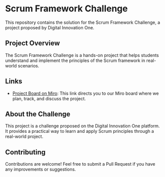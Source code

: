# Scrum Framework Challenge

This repository contains the solution for the Scrum Framework Challenge, a project proposed by Digital Innovation One.

## Project Overview

The Scrum Framework Challenge is a hands-on project that helps students understand and implement the principles of the Scrum framework in real-world scenarios.

## Links

- [Project Board on Miro](https://miro.com/welcomeonboard/Y3JFZkZLMEMzbHlER0doYm15Vjc4TDdERXpUSmNhVzJFMVFWUFcwR1BSUm5HQ2pMWWhXZFE1bnlTb00wWVBleXwzNDU4NzY0NTQxNTQyNzkzMzk0fDI=?share_link_id=283689750275): This link directs you to our Miro board where we plan, track, and discuss the project.

## About the Challenge

This project is a challenge proposed on the Digital Innovation One platform. It provides a practical way to learn and apply Scrum principles through a real-world project.

## Contributing

Contributions are welcome! Feel free to submit a Pull Request if you have any improvements or suggestions.


